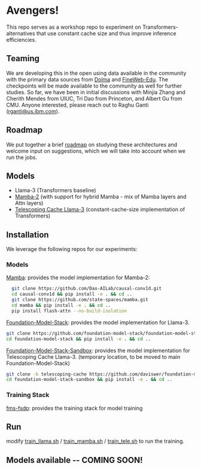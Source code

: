 # Avengers!

This repo serves as a workshop repo to experiment on Transformers-alternatives that 
use constant cache size and thus improve inference efficiencies.

## Teaming
We are developing this in the open using data available in the community with the primary data sources from [Dolma](https://allenai.github.io/dolma/) and [FineWeb-Edu](https://huggingface.co/datasets/HuggingFaceFW/fineweb-edu). The checkpoints will be made available to the community as well for further studies. So far, we have been in initial discussions with Minjia Zhang and Cherith Mendes from UIUC, Tri Dao from Princeton, and Albert Gu from CMU. Anyone interested, please reach out to Raghu Ganti (rganti@us.ibm.com).

## Roadmap
We put together a brief [roadmap](Roadmap.md) on studying these architectures and welcome input on suggestions, which we will take into account when we run the jobs.

## Models

- Llama-3 (Transformers baseline)
- [Mamba-2](https://arxiv.org/pdf/2312.00752) (with support for hybrid Mamba - mix of Mamba layers and Attn layers)
- [Telescoping Cache Llama-3](docs/telescoping-cache.md) (constant-cache-size implementation of Transformers)

## Installation

We leverage the following repos for our experiments:

### Models
[Mamba](https://github.com/state-spaces/mamba): provides the model implementation for Mamba-2:
```bash
  git clone https://github.com/Dao-AILab/causal-conv1d.git
  cd causal-conv1d && pip install -e . && cd ..
  git clone https://github.com/state-spaces/mamba.git
  cd mamba && pip install -e . && cd ..
  pip install flash-attn --no-build-isolation
```
[Foundation-Model-Stack](https://github.com/foundation-model-stack/foundation-model-stack): 
provides the model implementation for Llama-3.
```bash
git clone https://github.com/foundation-model-stack/foundation-model-stack.git
cd foundation-model-stack && pip install -e . && cd ..
```
[Foundation-Model-Stack-Sandbox](https://github.com/daviswer/foundation-model-stack-sandbox):
provides the model implementation for Telescoping Cache Llama-3. (temporary location,
to be moved to main Foundation-Model-Stack)
```bash
git clone -b telescoping-cache https://github.com/daviswer/foundation-model-stack-sandbox.git
cd foundation-model-stack-sandbox && pip install -e . && cd ..
```

### Training Stack
[fms-fsdp](https://github.com/foundation-model-stack/fms-fsdp): provides the training stack
for model training


## Run

modify [train_llama.sh](train_llama.sh) / [train_mamba.sh](train_mamba.sh) / 
[train_tele.sh](train_tele.sh) to run the training.


## Models available -- COMING SOON!
